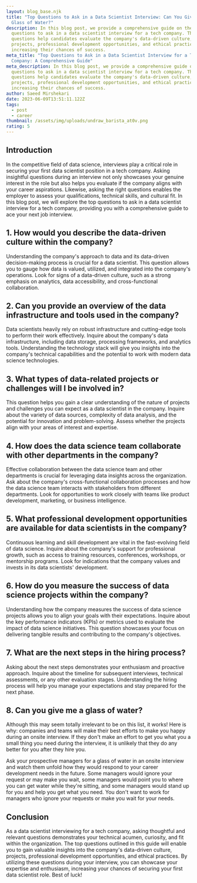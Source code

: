 ```yaml
---
layout: blog_base.njk
title: "Top Questions to Ask in a Data Scientist Interview: Can You Give Me A
  Glass of Water?"
description: In this blog post, we provide a comprehensive guide on the top
  questions to ask in a data scientist interview for a tech company. These
  questions help candidates evaluate the company's data-driven culture,
  projects, professional development opportunities, and ethical practices,
  increasing their chances of success.
meta_title: "Top Questions to Ask in a Data Scientist Interview for a Tech
  Company: A Comprehensive Guide"
meta_description: In this blog post, we provide a comprehensive guide on the top
  questions to ask in a data scientist interview for a tech company. These
  questions help candidates evaluate the company's data-driven culture,
  projects, professional development opportunities, and ethical practices,
  increasing their chances of success.
author: Saeed Mirshekari
date: 2023-06-09T13:51:11.122Z
tags:
  - post
  - career
thumbnail: /assets/img/uploads/undraw_barista_at0v.png
rating: 5
---
```


<h2>Introduction</h2>

In the competitive field of data science, interviews play a critical role in securing your first data scientist position in a tech company. Asking insightful questions during an interview not only showcases your genuine interest in the role but also helps you evaluate if the company aligns with your career aspirations. Likewise, asking the right questions enables the employer to assess your qualifications, technical skills, and cultural fit. In this blog post, we will explore the top questions to ask in a data scientist interview for a tech company, providing you with a comprehensive guide to ace your next job interview.

<h2>1. How would you describe the data-driven culture within the company?</h2>

Understanding the company's approach to data and its data-driven decision-making process is crucial for a data scientist. This question allows you to gauge how data is valued, utilized, and integrated into the company's operations. Look for signs of a data-driven culture, such as a strong emphasis on analytics, data accessibility, and cross-functional collaboration.

<h2>2. Can you provide an overview of the data infrastructure and tools used in the company?</h2>

Data scientists heavily rely on robust infrastructure and cutting-edge tools to perform their work effectively. Inquire about the company's data infrastructure, including data storage, processing frameworks, and analytics tools. Understanding the technology stack will give you insights into the company's technical capabilities and the potential to work with modern data science technologies.

<h2>3. What types of data-related projects or challenges will I be involved in?</h2>

This question helps you gain a clear understanding of the nature of projects and challenges you can expect as a data scientist in the company. Inquire about the variety of data sources, complexity of data analysis, and the potential for innovation and problem-solving. Assess whether the projects align with your areas of interest and expertise.


<h2>4. How does the data science team collaborate with other departments in the company?</h2>


Effective collaboration between the data science team and other departments is crucial for leveraging data insights across the organization. Ask about the company's cross-functional collaboration processes and how the data science team interacts with stakeholders from different departments. Look for opportunities to work closely with teams like product development, marketing, or business intelligence.


<h2>5. What professional development opportunities are available for data scientists in the company?</h2>


Continuous learning and skill development are vital in the fast-evolving field of data science. Inquire about the company's support for professional growth, such as access to training resources, conferences, workshops, or mentorship programs. Look for indications that the company values and invests in its data scientists' development.




<h2>6. How do you measure the success of data science projects within the company?</h2>

Understanding how the company measures the success of data science projects allows you to align your goals with their expectations. Inquire about the key performance indicators (KPIs) or metrics used to evaluate the impact of data science initiatives. This question showcases your focus on delivering tangible results and contributing to the company's objectives.


<h2>7. What are the next steps in the hiring process? </h2>

Asking about the next steps demonstrates your enthusiasm and proactive approach. Inquire about the timeline for subsequent interviews, technical assessments, or any other evaluation stages. Understanding the hiring process will help you manage your expectations and stay prepared for the next phase.


<h2>8. Can you give me a glass of water? </h2>
Although this may seem totally irrelevant to be on this list, it works! Here is why: companies and teams will make their best efforts to make you happy during an onsite interview. If they don't make an effort to get you what you a small thing you need during the interview, it is unlikely that they do any better for you after they hire you.


Ask your prospective managers for a glass of water in an onsite interview and watch them unfold how they would respond to your career development needs in the future. Some managers would ignore your request or may make you wait, some managers would point you to where you can get water while they're sitting, and some managers would stand up for you and help you get what you need. You don't want to work for managers who ignore your requests or make you wait for your needs.




<h2>Conclusion</h2>



As a data scientist interviewing for a tech company, asking thoughtful and relevant questions demonstrates your technical acumen, curiosity, and fit within the organization. The top questions outlined in this guide will enable you to gain valuable insights into the company's data-driven culture, projects, professional development opportunities, and ethical practices. By utilizing these questions during your interview, you can showcase your expertise and enthusiasm, increasing your chances of securing your first data scientist role. Best of luck!